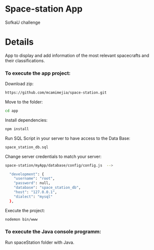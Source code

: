 # Space-station App
SofkaU challenge

# Details
App to display and add information of the most relevant spacecrafts and their classifications.

### To execute the app project:

Download zip:

```sh
https://github.com/mcamimejia/space-station.git
```

Move to the folder:

```sh
cd app
```

Install dependencies:

```sh
npm install
```

Run SQL Script in your server to have access to the Data Base:

```sh
space_station_db.sql
```

Change server credentials to match your server:

```sh
space-station/myApp/database/config/config.js  -->

  "development": {
    "username": "root", 
    "password": null, 
    "database": "space_station_db",
    "host": "127.0.0.1",
    "dialect": "mysql"
  },
```

Execute the project:

```sh
nodemon bin/www
```

### To execute the Java console programm:

Run spaceStation folder with Java.

